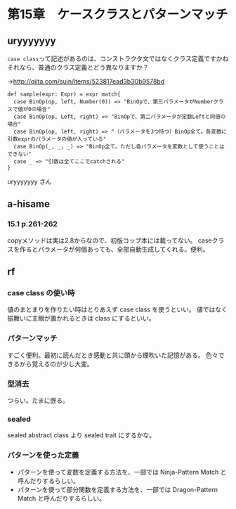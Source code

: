 # 第15章　ケースクラスとパターンマッチ

## uryyyyyyy

`case class`って記述があるのは、コンストラクタ文ではなくクラス定義ですかね
それなら、普通のクラス定義とどう異なりますか？

→http://qiita.com/suin/items/523817ead3b30b9578bd


```
def sample(expr: Expr) = expr match{
  case BinOp(op, left, Number(0)) => "BinOpで、第三パラメータがNumberクラスで値が0の場合"
  case BinOp(op, Left, right) => "BinOpで、第二パラメータが定数Leftと同値の場合"
  case BinOp(op, left, right) => "（パラメータを3つ持つ）BinOp全て。各変数に引数exprのパラメータの値が入っている"
  case BinOp(_, _, _) => "BinOp全て。ただし各パラメータを変数として使うことはできない"
  case _ => "引数は全てここでcatchされる"
}
```

uryyyyyyy さん


## a-hisame

### 15.1 p.261-262

copyメソッドは実は2.8からなので、初版コップ本には載ってない。
caseクラスを作るとパラメータが何個あっても、全部自動生成してくれる。便利。


## rf

### case class の使い時

値のまとまりを作りたい時はとりあえず case class を使うといい。
値ではなく振舞いに主眼が置かれるときは class にするといい。

### パターンマッチ

すごく便利。最初に読んだとき感動と共に頭から煙吹いた記憶がある。
色々できるから覚えるのが少し大変。

### 型消去

つらい。たまに嵌る。

### sealed

sealed abstract class より sealed trait にするかな。

### パターンを使った定義

* パターンを使って変数を定義する方法を、一部では Ninja-Pattern Match と呼んだりするらしい。
* パターンを使って部分関数を定義する方法を、一部では Dragon-Pattern Match と呼んだりするらしい。

